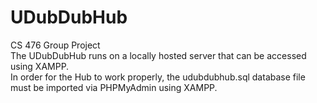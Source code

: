 # UDubDubHub
CS 476 Group Project<br>
The UDubDubHub runs on a locally hosted server that can be accessed using XAMPP.<br>
In order for the Hub to work properly, the udubdubhub.sql database file must be imported via PHPMyAdmin using XAMPP.<br>
